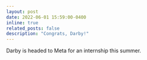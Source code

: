 ```yaml
---
layout: post
date: 2022-06-01 15:59:00-0400
inline: true
related_posts: false
description: "Congrats, Darby!"
---
```


Darby is headed to Meta for an internship this summer.
